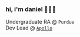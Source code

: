 ### hi, i'm daniel 🦹🏻‍♂️

Undergraduate RA @ `Purdue`<br/>
Dev Lead @ <a href="https://research.meriedith.com" target="_blank">`Apollo`</a>
